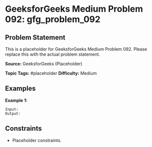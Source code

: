 # GeeksforGeeks Medium Problem 092: gfg_problem_092

## Problem Statement

This is a placeholder for GeeksforGeeks Medium Problem 092.
Please replace this with the actual problem statement.

**Source:** GeeksforGeeks (Placeholder)

**Topic Tags:** #placeholder
**Difficulty:** Medium

## Examples

**Example 1:**

```
Input:
Output:
```

## Constraints

- Placeholder constraints.
